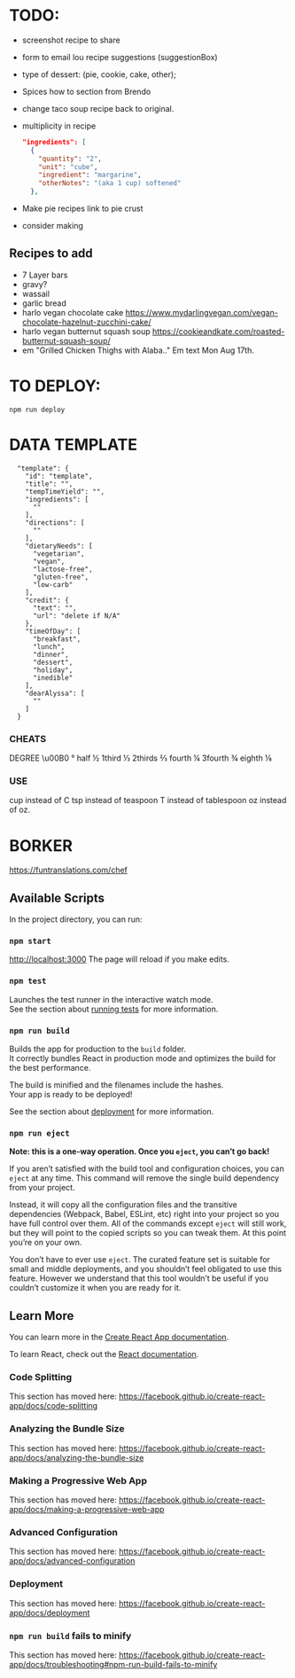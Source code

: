 # TODO:
- screenshot recipe to share
- form to email lou recipe suggestions (suggestionBox)
- type of dessert: (pie, cookie, cake, other);
- Spices how to section from Brendo
- change taco soup recipe back to original.

- multiplicity in recipe
  ```json
  "ingredients": [
    {
      "quantity": "2",
      "unit": "cube",
      "ingredient": "margarine",
      "otherNotes": "(aka 1 cup) softened"
    },
  ```
- Make pie recipes link to pie crust
- consider making


## Recipes to add
* 7 Layer bars
* gravy?
* wassail
* garlic bread
* harlo vegan chocolate cake https://www.mydarlingvegan.com/vegan-chocolate-hazelnut-zucchini-cake/
* harlo vegan butternut squash soup https://cookieandkate.com/roasted-butternut-squash-soup/
* em "Grilled Chicken Thighs with Alaba.." Em text Mon Aug 17th.

# TO DEPLOY:

```shell
npm run deploy
```


# DATA TEMPLATE

```
  "template": {
    "id": "template",
    "title": "",
    "tempTimeYield": "",
    "ingredients": [
      ""
    ],
    "directions": [
      ""
    ],
    "dietaryNeeds": [
      "vegetarian",
      "vegan",
      "lactose-free",
      "gluten-free",
      "low-carb"
    ],
    "credit": {
      "text": "",
      "url": "delete if N/A"
    },
    "timeOfDay": [
      "breakfast",
      "lunch",
      "dinner",
      "dessert",
      "holiday",
      "inedible"
    ],
    "dearAlyssa": [
      ""
    ]
  }
```

### CHEATS
DEGREE \u00B0 °
half ½
1third ⅓
2thirds ⅔
fourth ¼
3fourth ¾
eighth ⅛

### USE
cup instead of C
tsp instead of teaspoon
T instead of tablespoon
oz instead of oz.

# BORKER
https://funtranslations.com/chef


## Available Scripts

In the project directory, you can run:

### `npm start`

[http://localhost:3000](http://localhost:3000)
The page will reload if you make edits.

### `npm test`

Launches the test runner in the interactive watch mode.<br>
See the section about [running tests](https://facebook.github.io/create-react-app/docs/running-tests) for more information.

### `npm run build`

Builds the app for production to the `build` folder.<br>
It correctly bundles React in production mode and optimizes the build for the best performance.

The build is minified and the filenames include the hashes.<br>
Your app is ready to be deployed!

See the section about [deployment](https://facebook.github.io/create-react-app/docs/deployment) for more information.

### `npm run eject`

**Note: this is a one-way operation. Once you `eject`, you can’t go back!**

If you aren’t satisfied with the build tool and configuration choices, you can `eject` at any time. This command will remove the single build dependency from your project.

Instead, it will copy all the configuration files and the transitive dependencies (Webpack, Babel, ESLint, etc) right into your project so you have full control over them. All of the commands except `eject` will still work, but they will point to the copied scripts so you can tweak them. At this point you’re on your own.

You don’t have to ever use `eject`. The curated feature set is suitable for small and middle deployments, and you shouldn’t feel obligated to use this feature. However we understand that this tool wouldn’t be useful if you couldn’t customize it when you are ready for it.

## Learn More

You can learn more in the [Create React App documentation](https://facebook.github.io/create-react-app/docs/getting-started).

To learn React, check out the [React documentation](https://reactjs.org/).

### Code Splitting

This section has moved here: https://facebook.github.io/create-react-app/docs/code-splitting

### Analyzing the Bundle Size

This section has moved here: https://facebook.github.io/create-react-app/docs/analyzing-the-bundle-size

### Making a Progressive Web App

This section has moved here: https://facebook.github.io/create-react-app/docs/making-a-progressive-web-app

### Advanced Configuration

This section has moved here: https://facebook.github.io/create-react-app/docs/advanced-configuration

### Deployment

This section has moved here: https://facebook.github.io/create-react-app/docs/deployment

### `npm run build` fails to minify

This section has moved here: https://facebook.github.io/create-react-app/docs/troubleshooting#npm-run-build-fails-to-minify
